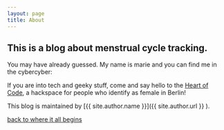 ```yaml
---
layout: page
title: About
---
```


## This is a blog about menstrual cycle tracking.

You may have already guessed. My name is marie and you can find me in the cybercyber:

If you are into tech and geeky stuff, come and say hello to the [Heart of Code](http://heartofcode.org), a hackspace for people who identify as female in Berlin!

This blog is maintained by [{{ site.author.name }}]({{ site.author.url }} ).

[back to where it all begins](./)
